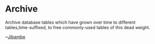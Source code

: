 # Archive

Archive database tables which have grown over time to different tables,time-suffixed, to free commonly-used tables of this dead weight.

~<a href="https://patric.xyz" title="Patrick Mutwiri" >Jibambe</a>